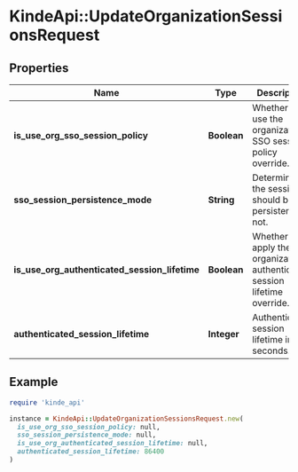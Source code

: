# KindeApi::UpdateOrganizationSessionsRequest

## Properties

| Name | Type | Description | Notes |
| ---- | ---- | ----------- | ----- |
| **is_use_org_sso_session_policy** | **Boolean** | Whether to use the organization&#39;s SSO session policy override. | [optional] |
| **sso_session_persistence_mode** | **String** | Determines if the session should be persistent or not. | [optional] |
| **is_use_org_authenticated_session_lifetime** | **Boolean** | Whether to apply the organization&#39;s authenticated session lifetime override. | [optional] |
| **authenticated_session_lifetime** | **Integer** | Authenticated session lifetime in seconds. | [optional] |

## Example

```ruby
require 'kinde_api'

instance = KindeApi::UpdateOrganizationSessionsRequest.new(
  is_use_org_sso_session_policy: null,
  sso_session_persistence_mode: null,
  is_use_org_authenticated_session_lifetime: null,
  authenticated_session_lifetime: 86400
)
```

